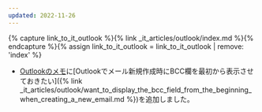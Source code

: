 ```yaml
---
updated: 2022-11-26
---
```

{% capture link_to_it_outlook %}{% link _it_articles/outlook/index.md %}{% endcapture %}{% assign link_to_it_outlook = link_to_it_outlook | remove: 'index' %}

- [Outlookのメモ]({{link_to_it_outlook}})に[Outlookでメール新規作成時にBCC欄を最初から表示させておきたい]({% link _it_articles/outlook/want_to_display_the_bcc_field_from_the_beginning_when_creating_a_new_email.md %})を追加しました。
